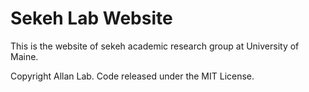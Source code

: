 # Sekeh Lab Website

This is the website of sekeh academic research group at University of Maine.


Copyright Allan Lab. Code released under the MIT License.

